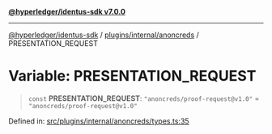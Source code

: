 [**@hyperledger/identus-sdk v7.0.0**](../../../../README.md)

***

[@hyperledger/identus-sdk](../../../../README.md) / [plugins/internal/anoncreds](../README.md) / PRESENTATION\_REQUEST

# Variable: PRESENTATION\_REQUEST

> `const` **PRESENTATION\_REQUEST**: `"anoncreds/proof-request@v1.0"` = `"anoncreds/proof-request@v1.0"`

Defined in: [src/plugins/internal/anoncreds/types.ts:35](https://github.com/hyperledger/identus-edge-agent-sdk-ts/blob/96423ee84b124a31ce63036d9d623d1cb73a13c2/src/plugins/internal/anoncreds/types.ts#L35)
